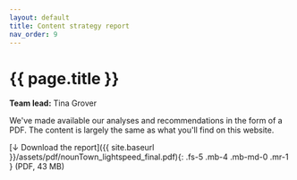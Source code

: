 ```yaml
---
layout: default
title: Content strategy report
nav_order: 9
---
```


# {{ page.title }}

**Team lead:** Tina Grover

We've made available our analyses and recommendations in the form of a PDF. The content is largely the same as what you'll find on this website.

[↓ Download the report]({{ site.baseurl }}/assets/pdf/nounTown_lightspeed_final.pdf){: .fs-5 .mb-4 .mb-md-0 .mr-1 }
<span class="fs-2">(PDF, 43 MB)</span>